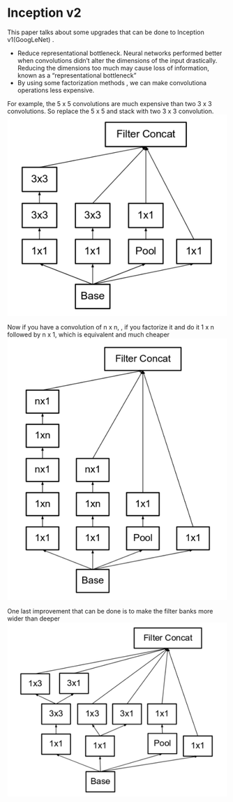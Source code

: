 # Inception v2

This paper talks about some upgrades that can be done to Inception v1(GoogLeNet) .
* Reduce representational bottleneck. Neural networks performed better when convolutions didn’t alter the dimensions of the input drastically. 
Reducing the dimensions too much may cause loss of information, known as a “representational bottleneck”
* By using some factorization methods , we can make convolutiona operations less expensive.

For example, the 5 x 5 convolutions are much expensive than two 3 x 3 convolutions. So replace the 5 x 5 and stack with two 3 x 3 convolution.
![1](images/change_1.png)

Now if you have a convolution of n x n, , if you factorize it and do it 1 x n followed by n x 1, which is equivalent and much cheaper
![2](images/change_2.png)

One last improvement that can be done is to make the filter banks more wider than deeper
![3](images/change_3.png)
